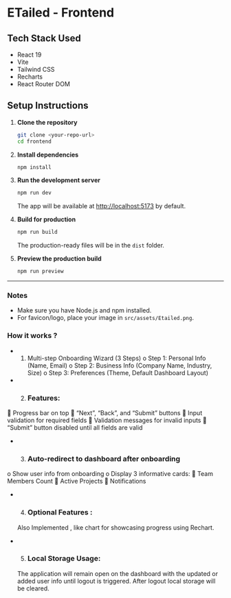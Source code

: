 # ETailed - Frontend

## Tech Stack Used
- React 19
- Vite
- Tailwind CSS
- Recharts
- React Router DOM

## Setup Instructions

1. **Clone the repository**
   ```sh
   git clone <your-repo-url>
   cd frontend
   ```

2. **Install dependencies**
   ```sh
   npm install
   ```

3. **Run the development server**
   ```sh
   npm run dev
   ```
   The app will be available at [http://localhost:5173](http://localhost:5173) by default.

4. **Build for production**
   ```sh
   npm run build
   ```
   The production-ready files will be in the `dist` folder.

5. **Preview the production build**
   ```sh
   npm run preview
   ```

---

### Notes
- Make sure you have Node.js and npm installed.
- For favicon/logo, place your image in `src/assets/Etailed.png`.


### How it works ? 
- 1.	Multi-step Onboarding Wizard (3 Steps)
o	Step 1: Personal Info (Name, Email)
o	Step 2: Business Info (Company Name, Industry, Size)
o	Step 3: Preferences (Theme, Default Dashboard Layout)

- 2. ### Features:
	Progress bar on top
	“Next”, “Back”, and “Submit” buttons
	Input validation for required fields
	Validation messages for invalid inputs
	“Submit” button disabled until all fields are valid

- 3. ### Auto-redirect to dashboard after onboarding
o	Show user info from onboarding
o	Display 3 informative cards:
	 Team Members Count
	 Active Projects
	 Notifications
 

 - 4. ### Optional Features : 
     Also Implemented , like chart for showcasing progress using Rechart. 
  
 - 5. ### Local Storage Usage: 
     The application will remain open on the dashboard with the updated or added user info until logout is triggered. 
     After logout local storage will be cleared. 